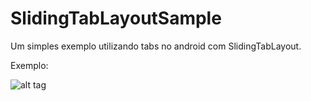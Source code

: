 # SlidingTabLayoutSample
Um simples exemplo utilizando tabs no android com SlidingTabLayout.

Exemplo:

![alt tag](https://github.com/darleikroth/SlidingTabLayoutSample/blob/master/screenshot/sample_screen.png)

